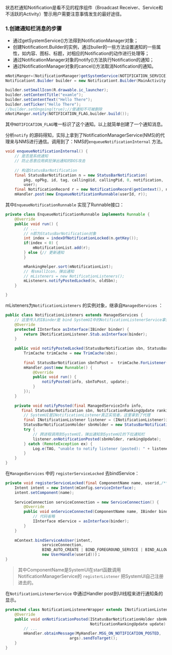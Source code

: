 状态栏通知Notification是看不见的程序组件（Broadcast Receiver、Service和不活跃的Activity）警示用户需要注意事情发生的最好途径。

### 1.创建通知栏消息的步骤

- 通过getSystemService()方法得到NotificationManager对象；
- 创建Notificationt.Builder的实例，通过builer的一些方法设置通知的一些属性，如内容、图标、标题，对相应的Notification的动作进行处理等；
- 通过NotificationManager对象的notify()方法执行Notification的通知；
- 通过NotificationManager对象的cancel()方法取消Notification的通知。

```java
mNotiManger=(NotificationManager)getSystemService(NOTIFICATION_SERVICE);
Notificationt.Builder builder = new Notificationt.Builder(MainActivity.this);

builder.setSmallIcon(R.drawable.ic_launcher);
builder.setContentTitle("examle");
builder.setContentText("Hello There");
builder.setTicker("Hello There");
//builder.setOngoing(true);//使通知不可被删除
mNotiManger.notify(NOTIFICATION_FLAG,builder.build());
```

其中`NOTIFICATION_FLAG`唯一标识了这个通知。以上就简单创建了一个通知消息。

分析`notify` 的源码得知，实际上拿到了NotificationManagerService(NMS)的代理来与NMS进行通信。调用到了：NMS的`enqueueNotificationInternal` 方法。

```java
void enqueueNotificationInternal() {
    // 是否是系统通知
    // 防止恶意应用疯狂弹出通知的DOS攻击
    
    // 构造StatusBarNotification
    final StatusBarNotification n = new StatusBarNotification(
        pkg, opPkg, id, tag, callingUid, callingPid, 0, notification,
        user);
    final NotificationRecord r = new NotificationRecord(getContext(), n);
    mHandler.post(new EnqueueNotificationRunnable(userId, r));
```

其中`EnqueueNotificationRunnable` 实现了Runnable接口：

```java
private class EnqueueNotificationRunnable implements Runnable { 
    @Override
    public void run() {
        // ...
        // n即为StatusBarNotification对象
        int index = indexOfNotificationLocked(n.getKey());
        if(index < 0) {
            mNotificationList.add(r);
        } else {// 更新通知
        }

        mRankingHelper.sort(mNotificationList);
        // 有smallIcon，弹出通知
        // mListeners = new NotificationListeners();
        mListeners.notifyPostedLocked(n, oldSbn);
    }

}
```

mListeners为`NotificationListeners` 的实例对象，继承自`ManagedServices` ：

```java
public class NotificationListeners extends ManagedServices {
    // 这里传入的IBinder是 bind SystemUI中的NotificationListenerService拿到的
    @Override
    protected IInterface asInterface(IBinder binder) {
        return INotificationListener.Stub.asInterface(binder);
    }
    
    public void notifyPostedLocked(StatusBarNotification sbn, StatusBarNotification oldSbn) {
        TrimCache trimCache = new TrimCache(sbn);
        
        final StatusBarNotification sbnToPost =  trimCache.ForListener(info);
        mHandler.post(new Runnable() {
            @Override
            public void run() {
                notifyPosted(info, sbnToPost, update);
            }
        });
    }
    
    private void notifyPosted(final ManagedServiceInfo info,
       final StatusBarNotification sbn, NotificationRankingUpdate rankingUpdate) {
        // SystemUI是INotificationListener真正实现者，这里拿到了代理
        final INotificationListener listener = (INotificationListener)info.service;
        StatusBarNotificationHolder sbnHolder = new StatusBarNotificationHolder(sbn);
        try {
            // 跨进程调用到SystemUI，弹出通知到SystemUI的下拉通知栏
            listener.onNotificationPosted(sbnHolder, rankingUpdate);
        } catch (RemoteException ex) {
            Log.e(TAG, "unable to notify listener (posted): " + listener, ex);
        }
    }
}
```

在`ManagedServices` 中的 `registerServiceLocked` 去bindService：

```java
private void registerServiceLocked(final ComponentName name, userid,/**/) {
    Intent intent = new Intent(mConfig.serviceInterface);
    intent.setComponent(name);
    
    ServiceConnection serviceConnection = new ServiceConnection() {
        @Override
        public void onServiceConnected(ComponentName name, IBinder binder) {
            // 代码省略
            IInterface mService = asInterface(binder);
        }
    }
    
    mContext.bindServiceAsUser(intent,
                serviceConnection,
                BIND_AUTO_CREATE | BIND_FOREGROUND_SERVICE | BIND_ALLOW_WHITELIST_MANAGEMENT,
                new UserHandle(userid)))；
}
```

> 其中ComponentName是SystemUI在start函数调用NotificationManagerService的 `registerListener` 把SystemUI自己注册进去的。

在`NotificationListenerService` 中通过Handler post到UI线程来进行通知条的显示。

```java
protected class NotificationListenerWrapper extends INotificationListener.Stub {
    @Override
    public void onNotificationPosted(IStatusBarNotificationHolder sbnHolder,
                                     NotificationRankingUpdate update) {
        // ...
        mHandler.obtainMessage(MyHandler.MSG_ON_NOTIFICATION_POSTED,
                            args).sendToTarget();
    }
}
```

